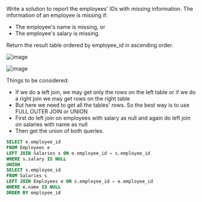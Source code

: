 Write a solution to report the employees' IDs with missing information. The information of an employee is missing if:
* The employee's name is missing, or
* The employee's salary is missing.

Return the result table ordered by employee_id in ascending order.

![image](https://github.com/swethamurthy25/SQL_Practise-Questions/assets/112581595/b63c92f6-ee02-4b5b-b327-a6b980697a2b)

![image](https://github.com/swethamurthy25/SQL_Practise-Questions/assets/112581595/aac8b8d1-4f3a-420b-8470-b5c54d288481)

Things to be considered:
* If we do a left join, we may get only the rows on the left table or if we do a right join we may get rows on the right table
* But here we need to get all the tables' rows. So the best way is to use FULL OUTER JOIN or UNION
* First do left join on employees with salary as null and again do left join on salaries with name as null
* Then get the union of both queries.

```SQL
SELECT e.employee_id
FROM Employees e 
LEFT JOIN Salaries s ON e.employee_id = s.employee_id
WHERE s.salary IS NULL
UNION
SELECT s.employee_id
FROM Salaries s 
LEFT JOIN Employees e ON s.employee_id = e.employee_id
WHERE e.name IS NULL
ORDER BY employee_id
```


